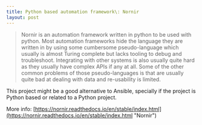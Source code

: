 ```yaml
---
title: Python based automation framework\: Nornir
layout: post
---
```

> Nornir is an automation framework written in python to be used with python. Most automation frameworks hide the language they are written in by using some cumbersome pseudo-language which usually is almost Turing complete but lacks tooling to debug and troubleshoot. Integrating with other systems is also usually quite hard as they usually have complex APIs if any at all. Some of the other common problems of those pseudo-languages is that are usually quite bad at dealing with data and re-usability is limited.

This project might be a good alternative to Ansible, specially if the project is Python based or related to a Python project. 

More info: [https://nornir.readthedocs.io/en/stable/index.html](https://nornir.readthedocs.io/en/stable/index.html "Nornir")